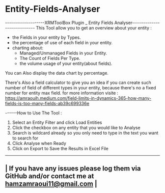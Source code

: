 # Entity-Fields-Analyser
--------------------XRMToolBox Plugin _ Entity Fields Analyser-----------------------------
This Tool allow you to get an overview about your entity :
- the Fields in your entity by Types.
- the percentage of use of each field in your entity.
- charting about:
    - Managed/Unmanaged Fields in your Entity.
    - The Count of Fields Per Type.
    - the volume usage of your entity(about fields).

You can Also display the data chart by percentage.

There's Also a field calculator to give you an idea if you can create such number of field of different types in your entity, because there's no a fixed number for entity max field. for more information visite :
https://amraouih.medium.com/field-limits-in-dynamics-365-how-many-fields-is-too-many-fields-ab39c699336e

------How to Use The Tool :
1. Select an Entity Filter and click Load Entities
2. Click the checkbox on any entity that you would like to Analyse
3. Search is wildcard already so you only need to type in the text you want to search for
4. Click Analyse when Ready
5. Click on Export to Save the Results in Excel File
-----------------------------------------------------------------------------------------------------
|   If you have any issues please log them via GitHub and/or contact me at hamzamraoui11@gmail.com  |
-----------------------------------------------------------------------------------------------------

